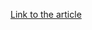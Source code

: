 [Link to the article](https://cyberark.com/resources/threat-research-blog/golden-saml-revisited-the-solorigate-connection)
